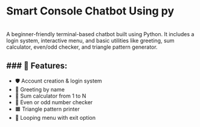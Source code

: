 <h1>Smart Console Chatbot Using py</h1>
<br>
A beginner-friendly terminal-based chatbot built using Python.
It includes a login system, interactive menu, and basic utilities like greeting, sum calculator, even/odd checker, and triangle pattern generator.

<h2>### 🔧 Features:</h2>

<list>

- 🛡️ Account creation & login system
- 💬 Greeting by name
- 🧮 Sum calculator from 1 to N
- 🔢 Even or odd number checker
- 🟧 Triangle pattern printer
- 🔁 Looping menu with exit option
</list>
